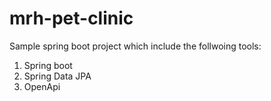 # mrh-pet-clinic
Sample spring boot project which include the follwoing tools:
 1. Spring boot
 2. Spring Data JPA
 3. OpenApi
 
